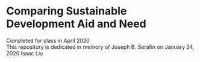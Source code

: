 # Comparing Sustainable Development Aid and Need
Completed for class in April 2020  
This repository is dedicated in memory of Joseph B. Serafin on January 24, 2020
Isaac Liu
